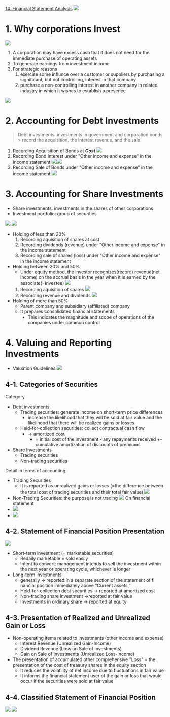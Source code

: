 [14. Financial Statement Analysis](14.%20Financial%20Statement%20Analysis.md)
![](resource/Pasted%20image%2020231218231931.png)

# 1. Why corporations Invest

![](resource/Pasted%20image%2020231218232553.png)

1. A corporation may have excess cash that it does not need for the immediate purchase of operating assets
2. To generate earnings from investment income
3. For strategic reasons
	1. exercise some influnce over a customer or suppliers by purchasing a significant, but not controlling, interest in that company
	2. purchase a non-controlling interest in another company in related industry in which it wishes to establish a presence

![](resource/Pasted%20image%2020231218233050.png)

# 2. Accounting for Debt Investments

>Debt investments: investments in government and corporation bonds
	> record the acquisition, the interest revenue, and the sale

1. Recording Acquisition of Bonds at ***Cost*** ![](resource/Pasted%20image%2020231218233424.png)
2. Recording Bond Interest under "Other income and expense" in the income statement ![](resource/Pasted%20image%2020231218233515.png)![](resource/Pasted%20image%2020231218233747.png)
3. Recording Sale of Bonds  under "Other income and expense" in the income statement ![](resource/Pasted%20image%2020231218233927.png)

# 3. Accounting for Share Investments

- Share investments: investments in the shares of other corporations
- Investment portfolio: group of securities

![](resource/Pasted%20image%2020231219135355.png)
![](resource/Pasted%20image%2020231219144648.png)
- Holding of less than 20%
	1. Recording aquisition of shares at cost
	2. Recording dividends (revenue) under "Other income and expense" in the income statement
	3. Recording sale of shares (loss)  under "Other income and expense" in the income statement
- Holding between 20% and 50% 
	- Under equity method, the investor recognizes(record) revenue(net income) on the accrual basis in the year when it is earned by the associate(=investee) ![](resource/Pasted%20image%2020231219144117.png)
	1. Recording aquisition of shares ![](resource/Pasted%20image%2020231219144022.png)
	2. Recording revenue and dividends ![](resource/Pasted%20image%2020231219144046.png)
- Holding of more than 50% 
	- Parent company and subsidiary (affiliated) company
	- It prepares consolidated financial statements
		- This indicates the magnitude and scope of operations of the companies under common control


# 4. Valuing and Reporting Investments

- Valuation Guidelines 
![](resource/Pasted%20image%2020231219151347.png)

## 4-1. Categories of Securities
Category
- Debt investments
	- Trading securities: generate income on short-term price differences
		- increase the likelihood that they will be sold at fair value and the likelihood that there will be realized gains or losses
	- Held-for-collection securities: collect contractual cash flow 
		- -> amortized cost 
			- = initial cost of the investment - any repayments received +- cumulative amortization of discounts of premiums
- Share Investments
	- Trading securities
	- Non-trading securities
	
Detail in terms of accounting
- Trading Securities
	- It is reported as unrealized gains or losses (=the difference between the total cost of trading securities and their total fair value) ![](resource/Pasted%20image%2020231219192012.png)
- Non-Trading Securities: the purpose is not trading ![](resource/Pasted%20image%2020231219192840.png) 
On financial statement
- ![](resource/Pasted%20image%2020231219211349.png)
- ![](resource/Pasted%20image%2020231219211719.png)


## 4-2. Statement of Financial Position Presentation

![](resource/Pasted%20image%2020231219212242.png)

- Short-term investment (= marketable securities)
	- Redaily marketable = sold easily
	- Intent to convert: management intends to sell the investment within the next year or operating cycle, whichever is longer
- Long-term investments
	- generally -> reported in a separate section of the statement of fi nancial position immediately above “Current assets,”
	- Held-for-collection debt securities -> reported at amortized cost
	- Non-trading share investment ->reported at fair value
	- Investments in ordinary share -> reported at equity

## 4-3. Presentation of Realized and Unrealized Gain or Loss

- Non-operating items related to investments (other income and expense)
	- Interest Revenue (Unrealized Gain-Income)
	- Dividend Revenue (Loss on Sale of Investments)
	- Gain on Sale of Investments (Unrealized Loss-Income)
- The presentation of accumulated other comprehensive "Loss" = the presentation of the cost of treasury shares in the equity section
	- It reduces the volatility of net income due to fluctuations in fair value
	- It informs the financial statement user of the gain or loss that would occur if the securities were sold at fair value

## 4-4. Classified Statement of Financial Position
![](resource/Pasted%20image%2020231219213319.png) ![](resource/Pasted%20image%2020231219213334.png)